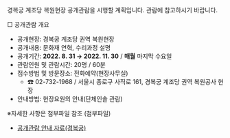 경복궁 계조당 복원현장 공개관람을 시행할 계획입니다. 관람에 참고하시기 바랍니다.

□ 공개관람 개요
- 공개현장: 경복궁 계조당 권역 복원현장
- 공개내용: 문화재 연혁, 수리과정 설명
- 공개기간: **2022. 8. 31 → 2022. 11. 30** / **매월** 마지막 수요일
- 관람인원 및 관람시간: 20명 / 60분
- 접수방법 및 방문장소: 전화예약(현장사무실)
  - ☎ 02-732-1968 / 서울시 종로구 사직로 161, 경복궁 계조당 권역 복원공사 현장
- 안내방법: 현장요원의 안내(단체인솔 관람)

※자세한 사항은 첨부파일 참조
(첨부파일)
- [공개관람 안내 자료(경복궁)](https://www.royalpalace.go.kr/upload/board/notice/notice_20220825_01.hwp)